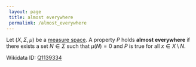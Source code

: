 ```yaml
---
 layout: page
 title: almost everywhere
 permalink: /almost_everywhere
---
```

Let $(X,\Sigma,\mu)$ be a [measure space](https://defsmath.github.io/DefsMath/measure_space). A property $P$ holds **almost everywhere** if there exists a set $N \in \Sigma$ such that $\mu(N) = 0$ and $P$ is true for all $x \in X\setminus N$.

Wikidata ID: [Q1139334](https://www.wikidata.org/wiki/Q1139334)